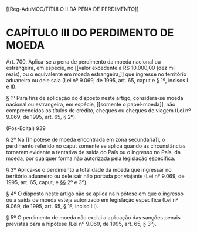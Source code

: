 [[Reg-AduMOC/TÍTULO II DA PENA DE PERDIMENTO]]

# CAPÍTULO III DO PERDIMENTO DE MOEDA

Art. 700. Aplica-se a pena de perdimento da moeda nacional
ou estrangeira, em espécie, no [[valor excedente a R$ 10.000,00 (dez mil reais), ou o equivalente em moeda estrangeira,]] que ingresse no território aduaneiro ou dele saia
(Lei nº 9.069, de 1995, art. 65, caput e § 1º, incisos I e II).

§ 1º Para fins de aplicação do disposto neste artigo,
considera-se moeda nacional ou estrangeira, em espécie,
[[somente o papel-moeda]], não compreendidos os títulos de
crédito, cheques ou cheques de viagem (Lei nº 9.069, de
1995, art. 65, § 2º).

(Pós-Edital)    939

§ 2º Na [[hipótese de moeda encontrada em zona secundária]],
o perdimento referido no caput somente se aplica quando as
circunstâncias tornarem evidente a tentativa de saída do País
ou o ingresso no País, da moeda, por qualquer forma não
autorizada pela legislação específica.

§ 3º Aplica-se o perdimento à totalidade da moeda que
ingressar no território aduaneiro ou dele sair não portada
por viajante (Lei nº 9.069, de 1995, art. 65, caput, e §§ 2º e
3º).

§ 4º O disposto neste artigo não se aplica na hipótese em que
o ingresso ou a saída de moeda esteja autorizado em
legislação específica (Lei nº 9.069, de 1995, art. 65, § 1º,
inciso III).

§ 5º O perdimento de moeda não exclui a aplicação das
sanções penais previstas para a hipótese (Lei nº 9.069, de
1995, art. 65, § 3º).